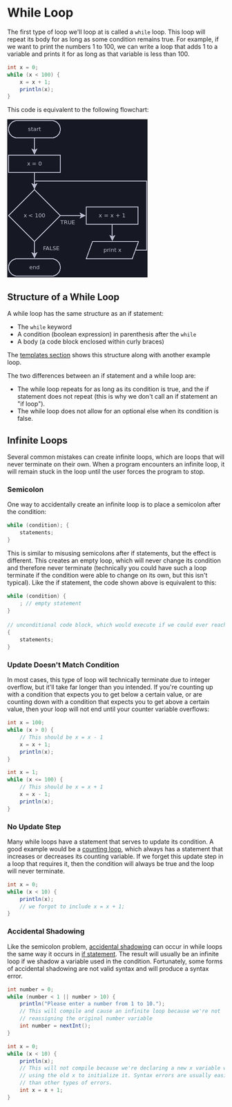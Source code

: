 # While Loop

The first type of loop we'll loop at is called a `while` loop. This loop will
repeat its body for as long as some condition remains true. For example, if we
want to print the numbers 1 to 100, we can write a loop that adds 1 to a
variable and prints it for as long as that variable is less than 100.

```java
int x = 0;
while (x < 100) {
    x = x + 1;
    println(x);
}
```

This code is equivalent to the following flowchart:

![Flowchart: 1 to 100 While Loop](../dia/loops/while1.png)

## Structure of a While Loop

A while loop has the same structure as an if statement:
- The `while` keyword
- A condition (boolean expression) in parenthesis after the `while`
- A body (a code block enclosed within curly braces)

The [templates section](../templates.md#while-loop) shows this structure along
with another example loop.

The two differences between an if statement and a while loop are:
- The while loop repeats for as long as its condition is true, and the if
statement does not repeat (this is why we don't call an if statement an "if
loop").
- The while loop does not allow for an optional else when its condition is
false.

## Infinite Loops

Several common mistakes can create infinite loops, which are loops that will
never terminate on their own. When a program encounters an infinite loop, it
will remain stuck in the loop until the user forces the program to stop.

### Semicolon

One way to accidentally create an infinite loop is to place a semicolon after
the condition:

```java
while (condition); {
    statements;
}
```

This is similar to misusing semicolons after if statements, but the effect is
different. This creates an empty loop, which will never change its condition and
therefore never terminate (technically you could have such a loop terminate if
the condition were able to change on its own, but this isn't typical). Like the
if statement, the code shown above is equivalent to this:

```java
while (condition) {
    ; // empty statement
}

// unconditional code block, which would execute if we could ever reach it
{
    statements;
}
```

### Update Doesn't Match Condition

In most cases, this type of loop will technically terminate due to integer
overflow, but it'll take far longer than you intended. If you're counting up
with a condition that expects you to get below a certain value, or are counting
down with a condition that expects you to get above a certain value, then your
loop will not end until your counter variable overflows:

```java
int x = 100;
while (x > 0) {
    // This should be x = x - 1
    x = x + 1;
    println(x);
}
```

```java
int x = 1;
while (x <= 100) {
    // This should be x = x + 1
    x = x - 1;
    println(x);
}
```

### No Update Step

Many while loops have a statement that serves to update its condition. A good
example would be a [counting loop](./counting.md), which always has a statement
that increases or decreases its counting variable. If we forget this update step
in a loop that requires it, then the condition will always be true and the loop
will never terminate.

```java
int x = 0;
while (x < 10) {
    println(x);
    // we forgot to include x = x + 1;
}
```

### Accidental Shadowing

Like the semicolon problem, [accidental shadowing](
../variables/scope.md#shadowing) can occur in while loops the same way it occurs
in [if statement](../if/mistakes.md#variable-scope-and-shadowing). The result
will usually be an infinite loop if we shadow a variable used in the condition.
Fortunately, some forms of accidental shadowing are not valid syntax and will
produce a syntax error.

```java
int number = 0;
while (number < 1 || number > 10) {
    println("Please enter a number from 1 to 10.");
    // This will compile and cause an infinite loop because we're not
    // reassigning the original number variable
    int number = nextInt();
}
```

```java
int x = 0;
while (x < 10) {
    println(x);
    // This will not compile because we're declaring a new x variable while
    // using the old x to initialize it. Syntax errors are usually easier to fix
    // than other types of errors.
    int x = x + 1;
}
```
